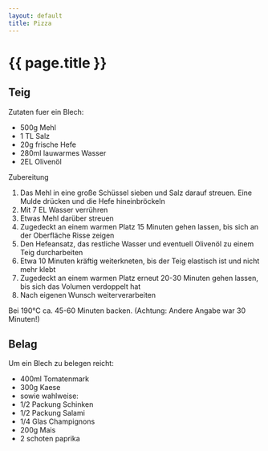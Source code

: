 ```yaml
---
layout: default
title: Pizza
---
```


# {{ page.title }}

## Teig

Zutaten fuer ein Blech:

* 500g Mehl
* 1 TL Salz
* 20g frische Hefe
* 280ml lauwarmes Wasser
* 2EL Olivenöl

Zubereitung

1. Das Mehl in eine große Schüssel sieben und Salz darauf streuen. Eine
   Mulde drücken und die Hefe hineinbröckeln
2. Mit 7 EL Wasser verrühren
3. Etwas Mehl darüber streuen
4. Zugedeckt an einem warmen Platz 15 Minuten gehen lassen, bis sich an
   der Oberfläche Risse zeigen
5. Den Hefeansatz, das restliche Wasser und eventuell Olivenöl zu einem
   Teig durcharbeiten
6. Etwa 10 Minuten kräftig weiterkneten, bis der Teig elastisch ist und
   nicht mehr klebt
7. Zugedeckt an einem warmen Platz erneut 20-30 Minuten gehen lassen,
   bis sich das Volumen verdoppelt hat
8. Nach eigenen Wunsch weiterverarbeiten

Bei 190°C ca. 45-60 Minuten backen. (Achtung: Andere Angabe war 30 Minuten!)


## Belag

Um ein Blech zu belegen reicht:

* 400ml Tomatenmark
* 300g Kaese
* sowie wahlweise:
* 1/2 Packung Schinken
* 1/2 Packung Salami
* 1/4 Glas Champignons
* 200g Mais
* 2 schoten paprika
